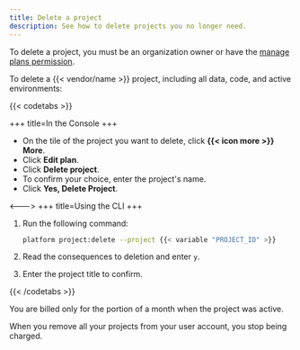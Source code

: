 ```yaml
---
title: Delete a project
description: See how to delete projects you no longer need.
---
```


To delete a project, you must be an organization owner or have the [manage plans permission](../administration/users.md#organization-permissions).

To delete a {{< vendor/name >}} project, including all data, code, and active environments:

{{< codetabs >}}

+++
title=In the Console
+++

- On the tile of the project you want to delete, click **{{< icon more >}} More**.
- Click **Edit plan**.
- Click **Delete project**.
- To confirm your choice, enter the project's name.
- Click **Yes, Delete Project**.

<--->
+++
title=Using the CLI
+++

1. Run the following command:

   ```bash
   platform project:delete --project {{< variable "PROJECT_ID" >}}
   ```

2. Read the consequences to deletion and enter `y`.
3. Enter the project title to confirm.

{{< /codetabs >}}

You are billed only for the portion of a month when the project was active.

When you remove all your projects from your user account,
you stop being charged.